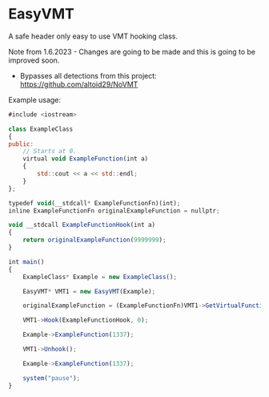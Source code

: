 # EasyVMT
A safe header only easy to use VMT hooking class.

Note from 1.6.2023 - Changes are going to be made and this is going to be improved soon.

- Bypasses all detections from this project: https://github.com/altoid29/NoVMT

Example usage:

```javascript
#include <iostream>

class ExampleClass 
{
public:
    // Starts at 0.
    virtual void ExampleFunction(int a) 
    {
        std::cout << a << std::endl;
    }
};

typedef void(__stdcall* ExampleFunctionFn)(int);
inline ExampleFunctionFn originalExampleFunction = nullptr;

void __stdcall ExampleFunctionHook(int a) 
{
    return originalExampleFunction(9999999);
}

int main() 
{
    ExampleClass* Example = new ExampleClass();

    EasyVMT* VMT1 = new EasyVMT(Example);

    originalExampleFunction = (ExampleFunctionFn)VMT1->GetVirtualFunction(Example, 0);

    VMT1->Hook(ExampleFunctionHook, 0);

    Example->ExampleFunction(1337);

    VMT1->Unhook();

    Example->ExampleFunction(1337);

    system("pause");
}
